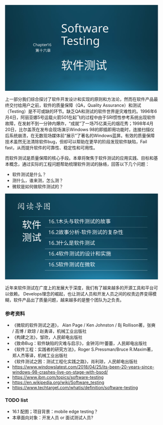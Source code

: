 
<img src="img/Slide1.SVG"/>

上一部分我们综合探讨了软件开发设计和实现的原则和方法论，然而在软件产品最终交付给用户之前，软件的质量保障（QA，Quality Assurance）和测试（Testing）是不可或缺的环节。缺乏QA和测试的软件世界是灾难性的。1996年6月4日，阿丽亚娜5号运载火箭501在起飞的过程中由于SRI惯性参考系统出现软件故障，在发射不到一分钟内爆炸，“成就”了一场75亿美元的烟花秀；1998年4月20日，比尔盖茨在发布会现场演示Windows 98的即插即用功能时，连接扫描仪后系统崩溃，在无数现场媒体前“展示”了著名的Windows蓝屏。有效的质量保障技术虽然无法清除软件bug，但却可以帮助在更早的阶段发现软件缺陷，Fail fast，从而提升软件的可靠性、稳定性和可用性。

而软件测试是质量保障的核心手段。本章将聚焦于软件测试的应用实践、目标和基本概念，通过实际的工程问题帮助梳理软件测试的脉络，回答以下几个问题：
- 软件测试是什么？
- 测什么，谁来测，怎么测？
- 微软是如何做软件测试的？

<img src="img/Slide2.SVG"/>

近年来软件测试在广度上的发展大于深度，我们有了越来越多的开源工具和平台可以依赖。 Develops理念的崛起，也让测试人员和开发人员之间的权责边界变得模糊，软件产品出了质量问题，越来越多的是整个团队为之负责。

### 参考资料

- 《微软的软件测试之道》， Alan Page / Ken Johnston / Bj Rollison著，张奭 / 高博 / 欧琼 / 赵勇译，机械工业出版社
- 《构建之法》，邹欣，人民邮电出版社
- 《致命Bug：软件缺陷的灾难与启示》，金钟河/叶蕾蕾，人民邮电出版社
- 《软件工程：实践者的研究方法》，Roger S.Pressman/Bruce R.Maxim著，郑人杰等译，机械工业出版社
- 《软件测试之困：测试工程化实践之路》，肖利琼，人民邮电出版社
- https://www.windowslatest.com/2018/04/25/its-been-20-years-since-windows-98-crashes-live-on-stage-with-bsod/
- https://www.ibm.com/topics/software-testing
- https://en.wikipedia.org/wiki/Software_testing
- https://www.techtarget.com/whatis/definition/software-testing


### TODO list

- 16.1 配图；项目背景：mobile edge testing？
- 本章面向对象：开发人员 or 面试测试人员?

